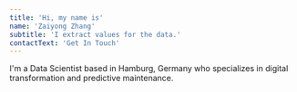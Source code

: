 ```yaml
---
title: 'Hi, my name is'
name: 'Zaiyong Zhang'
subtitle: 'I extract values for the data.'
contactText: 'Get In Touch'
---
```


I'm a Data Scientist based in Hamburg, Germany who specializes in digital transformation and predictive maintenance.
